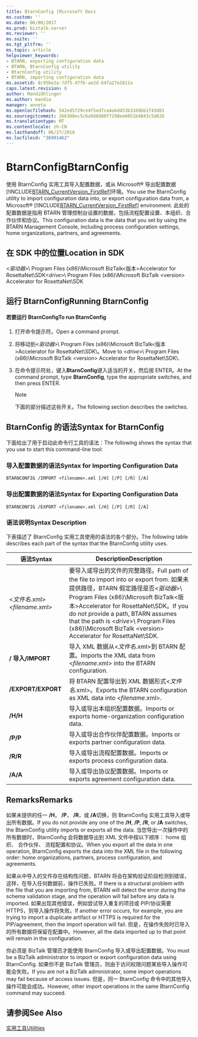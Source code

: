 ```yaml
---
title: BtarnConfig |Microsoft Docs
ms.custom: ''
ms.date: 06/08/2017
ms.prod: biztalk-server
ms.reviewer: ''
ms.suite: ''
ms.tgt_pltfrm: ''
ms.topic: article
helpviewer_keywords:
- BTARN, exporting configuration data
- BTARN, BtarnConfig utility
- BtarnConfig utility
- BTARN, importing configuration data
ms.assetid: 8c95be2a-7df5-47fb-ae2d-64fa27e2811a
caps.latest.revision: 8
author: MandiOhlinger
ms.author: mandia
manager: anneta
ms.openlocfilehash: 542ed5729ce4f5ed7ca4a6d453b3169bb1f43d01
ms.sourcegitcommit: 266308ec5c6a9d8d80ff298ee6051b4843c5d626
ms.translationtype: MT
ms.contentlocale: zh-CN
ms.lasthandoff: 06/27/2018
ms.locfileid: "36991462"
---
```

# <a name="btarnconfig"></a><span data-ttu-id="4baab-102">BtarnConfig</span><span class="sxs-lookup"><span data-stu-id="4baab-102">BtarnConfig</span></span>
<span data-ttu-id="4baab-103">使用 BtarnConfig 实用工具导入配置数据，或从 Microsoft® 导出配置数据[!INCLUDE[BTARN_CurrentVersion_FirstRef](../../includes/btarn-currentversion-firstref-md.md)]环境。</span><span class="sxs-lookup"><span data-stu-id="4baab-103">You use the BtarnConfig utility to import configuration data into, or export configuration data from, a Microsoft® [!INCLUDE[BTARN_CurrentVersion_FirstRef](../../includes/btarn-currentversion-firstref-md.md)] environment.</span></span> <span data-ttu-id="4baab-104">此处的配置数据是指用 BTARN 管理控制台设置的数据，包括流程配置设置、本组织、合作伙伴和协议。</span><span class="sxs-lookup"><span data-stu-id="4baab-104">This configuration data is the data that you set by using the BTARN Management Console, including process configuration settings, home organizations, partners, and agreements.</span></span>  

## <a name="location-in-sdk"></a><span data-ttu-id="4baab-105">在 SDK 中的位置</span><span class="sxs-lookup"><span data-stu-id="4baab-105">Location in SDK</span></span>  
 <span data-ttu-id="4baab-106">\<*驱动器*\>\ Program Files (x86)\\Microsoft BizTalk\<版本\>Accelerator for RosettaNet\SDK</span><span class="sxs-lookup"><span data-stu-id="4baab-106">\<*drive*\>\ Program Files (x86)\\Microsoft  BizTalk \<version\> Accelerator for RosettaNet\SDK</span></span>  

## <a name="running-btarnconfig"></a><span data-ttu-id="4baab-107">运行 BtarnConfig</span><span class="sxs-lookup"><span data-stu-id="4baab-107">Running BtarnConfig</span></span>  

#### <a name="to-run-btarnconfig"></a><span data-ttu-id="4baab-108">若要运行 BtarnConfig</span><span class="sxs-lookup"><span data-stu-id="4baab-108">To run BtarnConfig</span></span>  

1. <span data-ttu-id="4baab-109">打开命令提示符。</span><span class="sxs-lookup"><span data-stu-id="4baab-109">Open a command prompt.</span></span>  

2. <span data-ttu-id="4baab-110">将移动到\<*驱动器*\>\ Program Files (x86)\\Microsoft BizTalk\<版本\>Accelerator for RosettaNet\SDK\\。</span><span class="sxs-lookup"><span data-stu-id="4baab-110">Move to \<*drive*\>\ Program Files (x86)\\Microsoft  BizTalk \<version\> Accelerator for RosettaNet\SDK\\.</span></span>  

3. <span data-ttu-id="4baab-111">在命令提示符处，键入**BtarnConfig**键入适当的开关，然后按 ENTER。</span><span class="sxs-lookup"><span data-stu-id="4baab-111">At the command prompt, type **BtarnConfig**, type the appropriate switches, and then press ENTER.</span></span>  

   > [!NOTE]
   >  <span data-ttu-id="4baab-112">下面的部分描述这些开关。</span><span class="sxs-lookup"><span data-stu-id="4baab-112">The following section describes the switches.</span></span>  

## <a name="syntax-for-btarnconfig"></a><span data-ttu-id="4baab-113">BtarnConfig 的语法</span><span class="sxs-lookup"><span data-stu-id="4baab-113">Syntax for BtarnConfig</span></span>  
 <span data-ttu-id="4baab-114">下面给出了用于启动此命令行工具的语法：</span><span class="sxs-lookup"><span data-stu-id="4baab-114">The following shows the syntax that you use to start this command-line tool:</span></span>  

### <a name="syntax-for-importing-configuration-data"></a><span data-ttu-id="4baab-115">导入配置数据的语法</span><span class="sxs-lookup"><span data-stu-id="4baab-115">Syntax for Importing Configuration Data</span></span>  

```  
BTARNCONFIG /IMPORT <filename>.xml [/H] [/P] [/R] [/A]  
```  

### <a name="syntax-for-exporting-configuration-data"></a><span data-ttu-id="4baab-116">导出配置数据的语法</span><span class="sxs-lookup"><span data-stu-id="4baab-116">Syntax for Exporting Configuration Data</span></span>  

```  
BTARNCONFIG /EXPORT <filename>.xml [/H] [/P] [/R] [/A]  
```  

### <a name="syntax-description"></a><span data-ttu-id="4baab-117">语法说明</span><span class="sxs-lookup"><span data-stu-id="4baab-117">Syntax Description</span></span>  
 <span data-ttu-id="4baab-118">下表描述了 BtarnConfig 实用工具使用的语法的各个部分。</span><span class="sxs-lookup"><span data-stu-id="4baab-118">The following table describes each part of the syntax that the BtarnConfig utility uses.</span></span>  


|       <span data-ttu-id="4baab-119">语法</span><span class="sxs-lookup"><span data-stu-id="4baab-119">Syntax</span></span>       |                                                                                                                          <span data-ttu-id="4baab-120">Description</span><span class="sxs-lookup"><span data-stu-id="4baab-120">Description</span></span>                                                                                                                          |
|--------------------|---------------------------------------------------------------------------------------------------------------------------------------------------------------------------------------------------------------------------------------------------------------|
| <span data-ttu-id="4baab-121">\<*文件名*.xml\></span><span class="sxs-lookup"><span data-stu-id="4baab-121">\<*filename*.xml\></span></span> | <span data-ttu-id="4baab-122">要导入或导出的文件的完整路径。</span><span class="sxs-lookup"><span data-stu-id="4baab-122">Full path of the file to import into or export from.</span></span> <span data-ttu-id="4baab-123">如果未提供路径，BTARN 假定路径是否\<*驱动器*\>\ Program Files (x86)\\Microsoft BizTalk\<版本\>Accelerator for RosettaNet\SDK。</span><span class="sxs-lookup"><span data-stu-id="4baab-123">If you do not provide a path, BTARN assumes that the path is \<*drive*\>\ Program Files (x86)\\Microsoft  BizTalk \<version\> Accelerator for RosettaNet\SDK.</span></span> |
|    <span data-ttu-id="4baab-124">**/ 导入**</span><span class="sxs-lookup"><span data-stu-id="4baab-124">**/IMPORT**</span></span>     |                                                                                          <span data-ttu-id="4baab-125">导入 XML 数据从\<*文件名*.xml\>到 BTARN 配置。</span><span class="sxs-lookup"><span data-stu-id="4baab-125">Imports the XML data from \<*filename*.xml\> into the BTARN configuration.</span></span>                                                                                           |
|    <span data-ttu-id="4baab-126">**/EXPORT**</span><span class="sxs-lookup"><span data-stu-id="4baab-126">**/EXPORT**</span></span>     |                                                                                             <span data-ttu-id="4baab-127">将 BTARN 配置导出到 XML 数据形式\<*文件名*.xml\>。</span><span class="sxs-lookup"><span data-stu-id="4baab-127">Exports the BTARN configuration as XML data into \<*filename*.xml\>.</span></span>                                                                                              |
|       <span data-ttu-id="4baab-128">**/H**</span><span class="sxs-lookup"><span data-stu-id="4baab-128">**/H**</span></span>       |                                                                                                   <span data-ttu-id="4baab-129">导入或导出本组织配置数据。</span><span class="sxs-lookup"><span data-stu-id="4baab-129">Imports or exports home-organization configuration data.</span></span>                                                                                                    |
|       <span data-ttu-id="4baab-130">**/P**</span><span class="sxs-lookup"><span data-stu-id="4baab-130">**/P**</span></span>       |                                                                                                        <span data-ttu-id="4baab-131">导入或导出合作伙伴配置数据。</span><span class="sxs-lookup"><span data-stu-id="4baab-131">Imports or exports partner configuration data.</span></span>                                                                                                         |
|       <span data-ttu-id="4baab-132">**/R**</span><span class="sxs-lookup"><span data-stu-id="4baab-132">**/R**</span></span>       |                                                                                                        <span data-ttu-id="4baab-133">导入或导出流程配置数据。</span><span class="sxs-lookup"><span data-stu-id="4baab-133">Imports or exports process configuration data.</span></span>                                                                                                         |
|       <span data-ttu-id="4baab-134">**/A**</span><span class="sxs-lookup"><span data-stu-id="4baab-134">**/A**</span></span>       |                                                                                                       <span data-ttu-id="4baab-135">导入或导出协议配置数据。</span><span class="sxs-lookup"><span data-stu-id="4baab-135">Imports or exports agreement configuration data.</span></span>                                                                                                        |

## <a name="remarks"></a><span data-ttu-id="4baab-136">Remarks</span><span class="sxs-lookup"><span data-stu-id="4baab-136">Remarks</span></span>  
 <span data-ttu-id="4baab-137">如果未提供的任一 **/H**， **/P**， **/R**，或 **/A**切换，则 BtarnConfig 实用工具导入或导出所有数据。</span><span class="sxs-lookup"><span data-stu-id="4baab-137">If you do not provide any one of the **/H**, **/P**, **/R**, or **/A** switches, the BtarnConfig utility imports or exports all the data.</span></span> <span data-ttu-id="4baab-138">当您导出一次操作中的所有数据时，BtarnConfig 会将数据导出到 XML 文件中按以下顺序： home 组织、 合作伙伴、 流程配置和协议。</span><span class="sxs-lookup"><span data-stu-id="4baab-138">When you export all the data in one operation, BtarnConfig exports the data into the XML file in the following order: home organizations, partners, process configuration, and agreements.</span></span>  

 <span data-ttu-id="4baab-139">如果从中导入的文件存在结构性问题，BTARN 将会在架构验证阶段检测到错误，这样，在导入任何数据前，操作已失败。</span><span class="sxs-lookup"><span data-stu-id="4baab-139">If there is a structural problem with the file that you are importing from, BTARN will detect the error during the schema validation stage, and the operation will fail before any data is imported.</span></span> <span data-ttu-id="4baab-140">如果出现其他错误，例如尝试导入重复的项目或 PIP/协议需要 HTTPS，则导入操作将失败。</span><span class="sxs-lookup"><span data-stu-id="4baab-140">If another error occurs, for example, you are trying to import a duplicate artifact or HTTPS is required for the PIP/agreement, then the import operation will fail.</span></span> <span data-ttu-id="4baab-141">但是，在操作失败时已导入的所有数据将保留在配置中。</span><span class="sxs-lookup"><span data-stu-id="4baab-141">However, all the data imported up to that point will remain in the configuration.</span></span>  

 <span data-ttu-id="4baab-142">你必须是 BizTalk 管理员才能使用 BtarnConfig 导入或导出配置数据。</span><span class="sxs-lookup"><span data-stu-id="4baab-142">You must be a BizTalk administrator to import or export configuration data using BtarnConfig.</span></span> <span data-ttu-id="4baab-143">如果你不是 BizTalk 管理员，则由于访问权限问题某些导入操作可能会失败。</span><span class="sxs-lookup"><span data-stu-id="4baab-143">If you are not a BizTalk administrator, some import operations may fail because of access issues.</span></span> <span data-ttu-id="4baab-144">但是，同一 BtarnConfig 命令中的其他导入操作可能会成功。</span><span class="sxs-lookup"><span data-stu-id="4baab-144">However,  other import operations in the same BtarnConfig command may succeed.</span></span>  

## <a name="see-also"></a><span data-ttu-id="4baab-145">请参阅</span><span class="sxs-lookup"><span data-stu-id="4baab-145">See Also</span></span>  
 [<span data-ttu-id="4baab-146">实用工具</span><span class="sxs-lookup"><span data-stu-id="4baab-146">Utilities</span></span>](../../adapters-and-accelerators/accelerator-rosettanet/utilities1.md)
